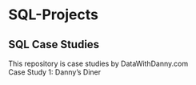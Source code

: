 # SQL-Projects
## SQL Case Studies

This repository is case studies by DataWithDanny.com <br>
Case Study 1: Danny’s Diner
